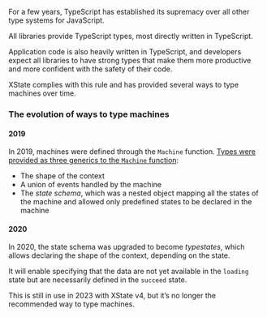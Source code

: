 For a few years, TypeScript has established its supremacy over all other type systems for JavaScript.

All libraries provide TypeScript types, most directly written in TypeScript.

Application code is also heavily written in TypeScript, and developers expect all libraries to have strong types that make them more productive and more confident with the safety of their code.

XState complies with this rule and has provided several ways to type machines over time.

### The evolution of ways to type machines

#### 2019

In 2019, machines were defined through the `Machine` function. [Types were provided as three generics to the `Machine` function](http://web.archive.org/web/20190417082354/https://xstate.js.org/docs/guides/typescript.html#using-typescript):

- The shape of the context
- A union of events handled by the machine
- The *state schema*, which was a nested object mapping all the states of the machine and allowed only predefined states to be declared in the machine

#### 2020

In 2020, the state schema was upgraded to become *typestates*, which allows declaring the shape of the context, depending on the state.

It will enable specifying that the data are not yet available in the `loading` state but are necessarily defined in the `succeed` state.

This is still in use in 2023 with XState v4, but it’s no longer the recommended way to type machines.
